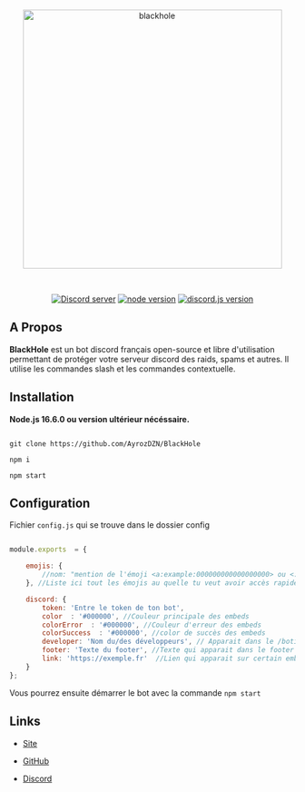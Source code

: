 
<div align="center">
<br />
<p>
<a href="https://blackhole.net"><img src="https://cdn.discordapp.com/attachments/908469379082092645/925014150562844692/BlackHole_Logo.png" width="456" alt="blackhole" /></a>
</p>
<br />
<p>
<a href="https://discord.gg/rtPazUx"><img src="https://img.shields.io/discord/743787965590929598?style=flat-square&color=5865F2&logo=discord&logoColor=white" alt="Discord server" /></a>
<a href="https://nodejs.org/en/"><img src="https://img.shields.io/node/v/discord.js.svg?style=flat-square&logo=node.js&logoColor=white&maxAge=3600" alt="node version" /></a>
<a href="https://www.npmjs.com/package/discord.js"><img src="https://img.shields.io/npm/v/discord.js.svg?style=flat-square&logo=discord&logoColor=white&label=discordjs&maxAge=3600" alt="discord.js version" /></a>

</p>
</div>

##  A Propos

**BlackHole** est un bot discord français open-source et libre d'utilisation permettant de protéger votre serveur discord des raids, spams et autres.
Il utilise les commandes slash et les commandes contextuelle.

##  Installation

**Node.js 16.6.0 ou version ultérieur nécéssaire.**

```sh-session

git clone https://github.com/AyrozDZN/BlackHole

npm i

npm start

```

##  Configuration


Fichier `config.js` qui se trouve dans le dossier config

```js

module.exports  = {

	emojis: {
		//nom: "mention de l'émoji <a:example:000000000000000000> ou <:example:000000000000000000>" 
	}, //Liste ici tout les émojis au quelle tu veut avoir accès rapidement dans tes embeds, il suffira d'utiliser client.emotes.nom pour afficher l'émoji.

	discord: {
		token: 'Entre le token de ton bot',
		color  : '#000000', //Couleur principale des embeds
		colorError  : '#000000', //Couleur d'erreur des embeds
		colorSuccess  : '#000000', //color de succès des embeds
		developer: 'Nom du/des développeurs', // Apparait dans le /botinfo
		footer: 'Texte du footer', //Texte qui apparait dans le footer
		link: 'https://exemple.fr'  //Lien qui apparait sur certain embeds
	}
};

```

Vous pourrez ensuite démarrer le bot avec la commande `npm start`

##  Links

- [Site](https://blackhole.net/)

- [GitHub](https://github.com/AyrozDZN/BlackHole)

- [Discord](https://discord.gg/rtPazUX)

